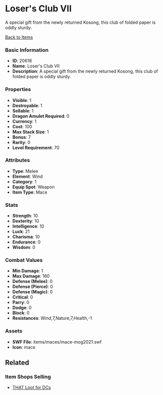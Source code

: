# Loser's Club VII

A special gift from the newly returned Kosong, this club of folded paper is oddly sturdy.

[Back to Items](../items.md)

### Basic Information

- **ID**: 20618
- **Name**: Loser&#039;s Club VII
- **Description**: A special gift from the newly returned Kosong, this club of folded paper is oddly sturdy.

### Properties

- **Visible**: 1
- **Destroyable**: 1
- **Sellable**: 1
- **Dragon Amulet Required**: 0
- **Currency**: 1
- **Cost**: 100
- **Max Stack Size**: 1
- **Bonus**: 7
- **Rarity**: 0
- **Level Requirement**: 70

### Attributes

- **Type**: Melee
- **Element**: Wind
- **Category**: 1
- **Equip Spot**: Weapon
- **Item Type**: Mace

### Stats

- **Strength**: 10
- **Dexterity**: 10
- **Intelligence**: 10
- **Luck**: 21
- **Charisma**: 10
- **Endurance**: 0
- **Wisdom**: 0

### Combat Values

- **Min Damage**: 1
- **Max Damage**: 160
- **Defense (Melee)**: 0
- **Defense (Pierce)**: 0
- **Defense (Magic)**: 0
- **Critical**: 0
- **Parry**: 0
- **Dodge**: 0
- **Block**: 0
- **Resistances**: Wind,7,Nature,7,Health,-1

### Assets

- **SWF File**: items/maces/mace-mog2021.swf
- **Icon**: mace

## Related

### Item Shops Selling

- [THAT Loot for DCs](../item-shops/719-that-loot-for-dcs.md)

